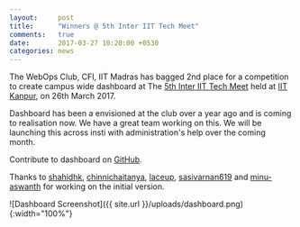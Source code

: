 ```yaml
---
layout:     post
title:      "Winners @ 5th Inter IIT Tech Meet"
comments:   true
date:       2017-03-27 10:20:00 +0530
categories: news
---
```


The WebOps Club, CFI, IIT Madras has bagged 2nd place for a competition to create campus wide dashboard at The [5th Inter IIT Tech Meet][inter-iit] held at [IIT Kanpur][iit-kanpur], on 26th March 2017.

Dashboard has been a envisioned at the club over a year ago and is coming to realisation now. We have a great team working on this. We will be launching this across insti with administration's help over the coming month.

Contribute to dashboard on [GitHub][github-repo].

Thanks to [shahidhk][shahidhk], [chinnichaitanya][chinnichaitanya], [laceup][laceup], [sasivarnan619][sasivarnan619] and [minu-aswanth][minu-aswanth] for working on the initial version.

![Dashboard Screenshot]({{ site.url }}/uploads/dashboard.png){:width="100%"}

[inter-iit]: http://interiit.tech
[github-repo]: https://github.com/The-WebOps-Club/insti-dashboard
[iit-kanpur]: http://iitk.ac.in/

[shahidhk]: https://github.com/shahidhk
[chinnichaitanya]: https://github.com/chinnichaitanya
[laceup]: https://github.com/laceup
[sasivarnan619]: https://github.com/sasivarnan619
[minu-aswanth]: https://github.com/minu-aswanth
